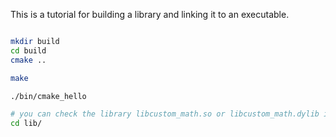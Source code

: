 This is a tutorial for building a library and linking it to an executable.

```bash

mkdir build
cd build
cmake ..

make

./bin/cmake_hello

# you can check the library libcustom_math.so or libcustom_math.dylib in lib/ directory
cd lib/



```